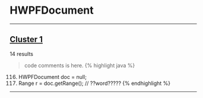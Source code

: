 # HWPFDocument

***

## [Cluster 1](./1)
14 results
> code comments is here.
{% highlight java %}
116. HWPFDocument doc = null;
129. Range r = doc.getRange(); // ??word?????
{% endhighlight %}

***

